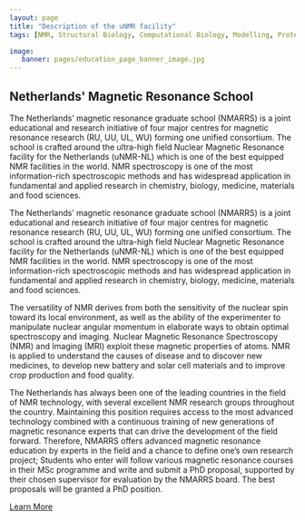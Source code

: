 ```yaml
---
layout: page
title: "Description of the uNMR facility"
tags: [NMR, Structural Biology, Computational Biology, Modelling, Protein Structure]

image:
   banner: pages/education_page_banner_image.jpg
---
```


## Netherlands' Magnetic Resonance School

The Netherlands’ magnetic resonance graduate school (NMARRS) is a joint educational and research initiative of four major centres for magnetic resonance research (RU, UU, UL, WU) forming one unified consortium. The school is crafted around the ultra-high field Nuclear Magnetic Resonance facility for the Netherlands (uNMR-NL) which is one of the best equipped NMR facilities in the world. NMR spectroscopy is one of the most information-rich spectroscopic methods and has widespread application in fundamental and applied research in chemistry, biology, medicine, materials and food sciences.

The Netherlands’ magnetic resonance graduate school (NMARRS) is a joint educational and research initiative of four major centres for magnetic resonance research (RU, UU, UL, WU) forming one unified consortium. The school is crafted around the ultra-high field Nuclear Magnetic Resonance facility for the Netherlands (uNMR-NL) which is one of the best equipped NMR facilities in the world. NMR spectroscopy is one of the most information-rich spectroscopic methods and has widespread application in fundamental and applied research in chemistry, biology, medicine, materials and food sciences.

The versatility of NMR derives from both the sensitivity of the nuclear spin toward its local environment, as well as the ability of the experimenter to manipulate nuclear angular momentum in elaborate ways to obtain optimal spectroscopy and imaging. Nuclear Magnetic Resonance Spectroscopy (NMR) and Imaging (MRI) exploit these magnetic properties of atoms. NMR is applied to understand the causes of disease and to discover new medicines, to develop new battery and solar cell materials and to improve crop production and food quality.

The Netherlands has always been one of the leading countries in the field of NMR technology, with several excellent NMR research groups throughout the country. Maintaining this position requires access to the most advanced technology combined with a continuous training of new generations of magnetic resonance experts that can drive the development of the field forward. Therefore, NMARRS offers advanced magnetic resonance education by experts in the field and a chance to define one’s own research project; Students who enter will follow various magnetic resonance courses in their MSc programme and write and submit a PhD proposal, supported by their chosen supervisor for evaluation by the NMARRS board. The best proposals will be granted a PhD position.

[Learn More](http://www.ru.nl/science/solidstatenmr/nmarrs/training-education/)